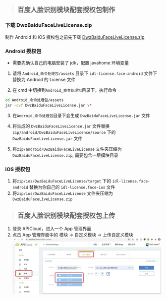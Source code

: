 > ## 百度人脸识别模块配套授权包制作

### 下载 DwzBaiduFaceLiveLicense.zip

制作 Android 和 iOS 授权包之前先下载 [DwzBaiduFaceLiveLicense.zip](http://mobile.jui.org/apk/DwzBaiduFaceLiveLicense.zip)

### Android 授权包

- 需要先确认自己的电脑安装了 jdk，配置 javahome 环境变量

1. 请将 `Android_命令处理包/assets` 目录下 `idl-license.face-android` 文件下替换为 Android 的 License 文件

2. 在 cmd 中切换到`Android_命令处理包`目录下，执行命令

```bash
cd Android_命令处理包/assets
jar -cvf DwzBaiduFaceLiveLicense.jar \*
```

3. 在`Android_命令处理包`目录下会生成 `DwzBaiduFaceLiveLicense.jar` 文件

4. 将生成的 `DwzBaiduFaceLiveLicense.jar` 文件替换`zip/android/DwzBaiduFaceLiveLicense/source` 下的 `DwzBaiduFaceLiveLicense.jar` 文件

5. 将`zip/android/DwzBaiduFaceLiveLicense` 文件夹压缩为 `DwzBaiduFaceLiveLicense.zip`, 需要包含一层模块目录

### iOS 授权包

1. 将`zip/ios/DwzBaiduFaceLiveLicense/target` 下的 `idl-license.face-android` 替换为你自己的 `idl-license.face-ios` 文件
2. 将`zip/ios/DwzBaiduFaceLiveLicense` 文件夹压缩为 `DwzBaiduFaceLiveLicense.zip`

> ## 百度人脸识别模块配套授权包上传

1. 登录 APICloud，进入一个 App 管理界面
2. 点击 App 管理界面中的 模块 -> 自定义模块 -> 上传自定义模块
   ![](../../_media/apicloud/DwzBaiduFaceLive/21.jpg)
